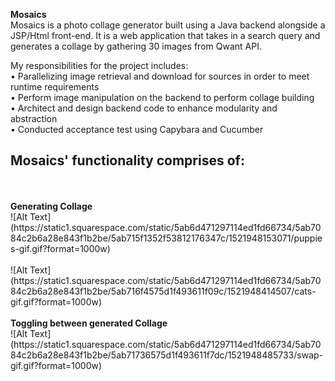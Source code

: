 <b>Mosaics</b>
<br/>
Mosaics is a photo collage generator built using a Java backend alongside a JSP/Html front-end. It is a web application that takes in a search query and generates a collage by gathering 30 images from Qwant API.

My responsibilities for the project includes:
<br/>
• Parallelizing image retrieval and download for sources in order to meet runtime requirements
<br/>
• Perform image manipulation on the backend to perform collage building
<br/>
• Architect and design backend code to enhance modularity and abstraction
<br/>
• Conducted acceptance test using Capybara and Cucumber
<br/>

<h2>Mosaics' functionality comprises of:</h2>
<br/><br/>
<b>Generating Collage</b>
<br/>
![Alt Text](https://static1.squarespace.com/static/5ab6d471297114ed1fd66734/5ab7084c2b6a28e843f1b2be/5ab715f1352f53812176347c/1521948153071/puppies-gif.gif?format=1000w)
<br/><br/>
![Alt Text](https://static1.squarespace.com/static/5ab6d471297114ed1fd66734/5ab7084c2b6a28e843f1b2be/5ab716f4575d1f493611f09c/1521948414507/cats-gif.gif?format=1000w)
<br/><br/>
<b>Toggling between generated Collage</b>
<br/>
![Alt Text](https://static1.squarespace.com/static/5ab6d471297114ed1fd66734/5ab7084c2b6a28e843f1b2be/5ab71736575d1f493611f7dc/1521948485733/swap-gif.gif?format=1000w)
